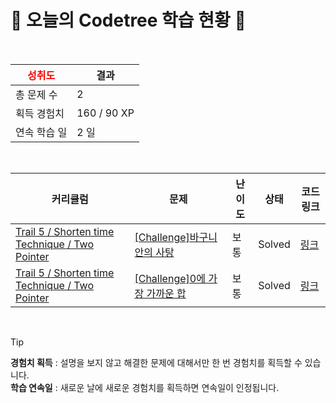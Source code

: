 # 🌲 오늘의 Codetree 학습 현황 🌲

<br />

| <span style="color:red;display:block;text-align:center;"> **성취도**</span> | 결과 |
|---|---|
| 총 문제 수 | 2 |
| 획득 경험치 | 160 / 90 XP |
| 연속 학습 일 | 2 일 |

<br />

|커리큘럼|문제|난이도|상태|코드 링크|
|---|---|---|---|---|
|[Trail 5 / Shorten time Technique / Two Pointer](https://www.codetree.ai/trail-info/intermediate-mid/)|[[Challenge]바구니 안의 사탕](https://www.codetree.ai/trails/complete/curated-cards/challenge-candy-in-the-basket/)|보통|Solved|[링크](https://github.com/dlrtn/codetree-TILs/blob/main/250321/%EB%B0%94%EA%B5%AC%EB%8B%88%20%EC%95%88%EC%9D%98%20%EC%82%AC%ED%83%95/candy-in-the-basket.java)|
|[Trail 5 / Shorten time Technique / Two Pointer](https://www.codetree.ai/trail-info/intermediate-mid/)|[[Challenge]0에 가장 가까운 합](https://www.codetree.ai/trails/complete/curated-cards/challenge-sum-closest-to-zero/)|보통|Solved|[링크](https://github.com/dlrtn/codetree-TILs/blob/main/250321/0%EC%97%90%20%EA%B0%80%EC%9E%A5%20%EA%B0%80%EA%B9%8C%EC%9A%B4%20%ED%95%A9/sum-closest-to-zero.java)|


<br />

> [!TIP]
> **경험치 획득** : 설명을 보지 않고 해결한 문제에 대해서만 한 번 경험치를 획득할 수 있습니다.  
> **학습 연속일** : 새로운 날에 새로운 경험치를 획득하면 연속일이 인정됩니다.

